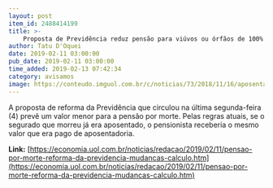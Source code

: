 ```yaml
---
layout: post
item_id: 2488414199
title: >-
    Proposta de Previdência reduz pensão para viúvos ou órfãos de 100% para 60%
author: Tatu D'Oquei
date: 2019-02-11 03:00:00
pub_date: 2019-02-11 03:00:00
time_added: 2019-02-13 07:42:34
category: avisamos
image: https://conteudo.imguol.com.br/c/noticias/73/2018/11/16/aposentadoria-previdencia-inss-reforma-da-previdencia-1542388422433_v2_615x300.jpg
---
```


A proposta de reforma da Previdência que circulou na última segunda-feira (4) prevê um valor menor para a pensão por morte. Pelas regras atuais, se o segurado que morreu já era aposentado, o pensionista receberia o mesmo valor que era pago de aposentadoria.

**Link:** [https://economia.uol.com.br/noticias/redacao/2019/02/11/pensao-por-morte-reforma-da-previdencia-mudancas-calculo.htm](https://economia.uol.com.br/noticias/redacao/2019/02/11/pensao-por-morte-reforma-da-previdencia-mudancas-calculo.htm)


